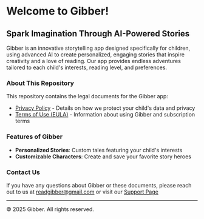 # Welcome to Gibber!

## Spark Imagination Through AI-Powered Stories

Gibber is an innovative storytelling app designed specifically for children, using advanced AI to create personalized, engaging stories that inspire creativity and a love of reading. Our app provides endless adventures tailored to each child's interests, reading level, and preferences.

### About This Repository

This repository contains the legal documents for the Gibber app:
- [Privacy Policy](privacy-policy.md) - Details on how we protect your child's data and privacy
- [Terms of Use (EULA)](terms-of-use.md) - Information about using Gibber and subscription terms

### Features of Gibber

- **Personalized Stories**: Custom tales featuring your child's interests
- **Customizable Characters**: Create and save your favorite story heroes

### Contact Us

If you have any questions about Gibber or these documents, please reach out to us at readgibber@gmail.com or visit our [Support Page](support.md)

---

© 2025 Gibber. All rights reserved.
